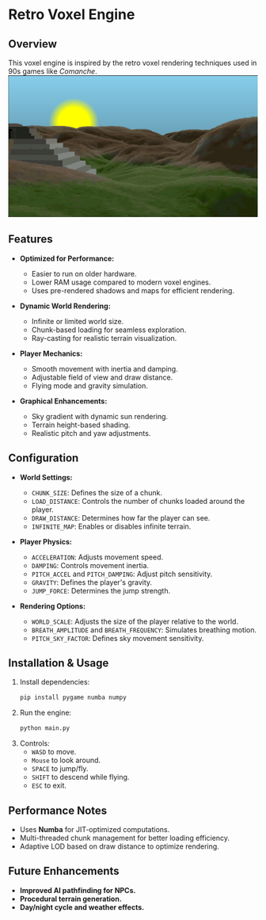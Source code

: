 # Retro Voxel Engine

## Overview
This voxel engine is inspired by the retro voxel rendering techniques used in 90s games like *Comanche*.
![Voxel Engine Preview](screenshot.png)
## Features
- **Optimized for Performance:**
  - Easier to run on older hardware.
  - Lower RAM usage compared to modern voxel engines.
  - Uses pre-rendered shadows and maps for efficient rendering.

- **Dynamic World Rendering:**
  - Infinite or limited world size.
  - Chunk-based loading for seamless exploration.
  - Ray-casting for realistic terrain visualization.

- **Player Mechanics:**
  - Smooth movement with inertia and damping.
  - Adjustable field of view and draw distance.
  - Flying mode and gravity simulation.

- **Graphical Enhancements:**
  - Sky gradient with dynamic sun rendering.
  - Terrain height-based shading.
  - Realistic pitch and yaw adjustments.

## Configuration
- **World Settings:**
  - `CHUNK_SIZE`: Defines the size of a chunk.
  - `LOAD_DISTANCE`: Controls the number of chunks loaded around the player.
  - `DRAW_DISTANCE`: Determines how far the player can see.
  - `INFINITE_MAP`: Enables or disables infinite terrain.

- **Player Physics:**
  - `ACCELERATION`: Adjusts movement speed.
  - `DAMPING`: Controls movement inertia.
  - `PITCH_ACCEL` and `PITCH_DAMPING`: Adjust pitch sensitivity.
  - `GRAVITY`: Defines the player's gravity.
  - `JUMP_FORCE`: Determines the jump strength.

- **Rendering Options:**
  - `WORLD_SCALE`: Adjusts the size of the player relative to the world.
  - `BREATH_AMPLITUDE` and `BREATH_FREQUENCY`: Simulates breathing motion.
  - `PITCH_SKY_FACTOR`: Defines sky movement sensitivity.

## Installation & Usage
1. Install dependencies:
   ```bash
   pip install pygame numba numpy
   ```
2. Run the engine:
   ```bash
   python main.py
   ```
3. Controls:
   - `WASD` to move.
   - `Mouse` to look around.
   - `SPACE` to jump/fly.
   - `SHIFT` to descend while flying.
   - `ESC` to exit.

## Performance Notes
- Uses **Numba** for JIT-optimized computations.
- Multi-threaded chunk management for better loading efficiency.
- Adaptive LOD based on draw distance to optimize rendering.

## Future Enhancements
- **Improved AI pathfinding for NPCs.**
- **Procedural terrain generation.**
- **Day/night cycle and weather effects.**

